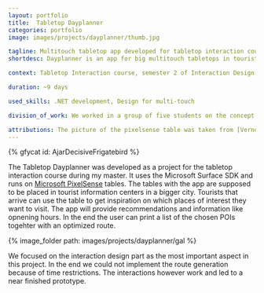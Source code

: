 ```yaml
---
layout: portfolio
title:  Tabletop Dayplanner
categories: portfolio
image: images/projects/dayplanner/thumb.jpg

tagline: Multitouch tabletop app developed for tabletop interaction course
shortdesc: Dayplanner is an app for big multitouch tabletops in tourist information centers. It is designed to help tourists plan their day during a city trip. They can make a list of sights they want to see and create a route through the city.

context: Tabletop Interaction course, semester 2 of Interaction Design & Methodologies Master

duration: ~9 days

used_skills: .NET development, Design for multi-touch

division_of_work: We worked in a group of five students on the concept and interaction design. The programming was mostly done by me. One group member created the visual design. Other group members worked on user analysis and usability testing.

attributions: The picture of the pixelsense table was taken from [Vernon Chan on Flickr](http://www.flickr.com/photos/vernieman/) (CC BY 2.0) and our screenshot was added.
---
```


{% gfycat id: AjarDecisiveFrigatebird %}
 
The Tabletop Dayplanner was developed as a project for the tabletop interaction course during my master. It uses the Microsoft Surface SDK and runs on [Microsoft PixelSense][pixelsense] tables. The tables with the app are supposed to be placed in tourist information centers in a bigger city. Tourists that arrive can use the table to get inspiration on which places of interest they want to visit. The app will provide recommendations and information like opnening hours. In the end the user can print a list of the chosen POIs togehter with an optimized route.

{% image_folder path: images/projects/dayplanner/gal %}

We focused on the interaction design part as the most important aspect in this project. In the end we could not implement the route generation because of time restrictions. The interactions however work and led to a near finished prototype.

[pixelsense]: http://www.microsoft.com/en-us/pixelsense/default.aspx

